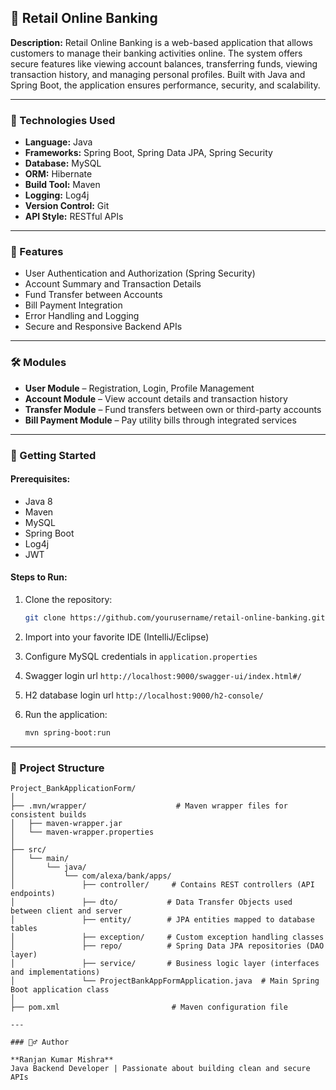 ## 📌 Retail Online Banking

**Description:**
Retail Online Banking is a web-based application that allows customers to manage their banking activities online. The system offers secure features like viewing account balances, transferring funds, viewing transaction history, and managing personal profiles. Built with Java and Spring Boot, the application ensures performance, security, and scalability.

---

### 🔧 Technologies Used

* **Language:** Java
* **Frameworks:** Spring Boot, Spring Data JPA, Spring Security
* **Database:** MySQL
* **ORM:** Hibernate
* **Build Tool:** Maven
* **Logging:** Log4j
* **Version Control:** Git
* **API Style:** RESTful APIs

---

### 🧩 Features

* User Authentication and Authorization (Spring Security)
* Account Summary and Transaction Details
* Fund Transfer between Accounts
* Bill Payment Integration
* Error Handling and Logging
* Secure and Responsive Backend APIs

---

### 🛠️ Modules

* **User Module** – Registration, Login, Profile Management
* **Account Module** – View account details and transaction history
* **Transfer Module** – Fund transfers between own or third-party accounts
* **Bill Payment Module** – Pay utility bills through integrated services

---

### 🚀 Getting Started

#### Prerequisites:

* Java 8
* Maven
* MySQL
* Spring Boot
* Log4j
* JWT

#### Steps to Run:

1. Clone the repository:

   ```bash
   git clone https://github.com/yourusername/retail-online-banking.git
   ```
2. Import into your favorite IDE (IntelliJ/Eclipse)
3. Configure MySQL credentials in `application.properties`
4. Swagger login url `http://localhost:9000/swagger-ui/index.html#/`
5. H2 database login url `http://localhost:9000/h2-console/`
5. Run the application:

   ```bash
   mvn spring-boot:run
   ```

---

### 📁 Project Structure

```
Project_BankApplicationForm/
│
├── .mvn/wrapper/                    # Maven wrapper files for consistent builds
│   ├── maven-wrapper.jar
│   └── maven-wrapper.properties
│
├── src/
│   └── main/
│       └── java/
│           └── com/alexa/bank/apps/
│               ├── controller/     # Contains REST controllers (API endpoints)
│               ├── dto/           # Data Transfer Objects used between client and server
│               ├── entity/        # JPA entities mapped to database tables
│               ├── exception/     # Custom exception handling classes
│               ├── repo/          # Spring Data JPA repositories (DAO layer)
│               ├── service/       # Business logic layer (interfaces and implementations)
│               └── ProjectBankAppFormApplication.java  # Main Spring Boot application class
│
├── pom.xml                         # Maven configuration file

---

### 🙋‍♂️ Author

**Ranjan Kumar Mishra**
Java Backend Developer | Passionate about building clean and secure APIs
